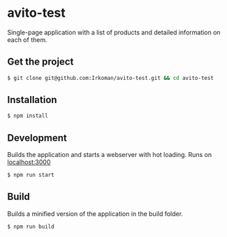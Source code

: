 # avito-test

Single-page application with a list of products and detailed information on each of them.

## Get the project

```sh
$ git clone git@github.com:Irkoman/avito-test.git && cd avito-test
```

## Installation

```sh
$ npm install
```

## Development

Builds the application and starts a webserver with hot loading.
Runs on [localhost:3000](http://localhost:3000/)

```sh
$ npm run start
```

## Build

Builds a minified version of the application in the build folder.

```sh
$ npm run build
```
